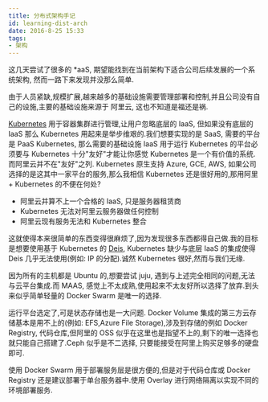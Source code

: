 ```yaml
---
title: 分布式架构手记
id: learning-dist-arch
date: 2016-8-25 15:33
tags:
- 架构
---
```


这几天尝试了很多的 \*aaS, 期望能找到在当前架构下适合公司后续发展的一个系统架构, 然而一路下来发现并没那么简单.

<!--more-->

由于人员紧缺,规模扩展,越来越多的基础设施需要管理部署和控制,并且公司没有自己的设施,主要的基础设施来源于 阿里云, 这也不知道是福还是祸.


[Kubernetes](https://en.wikipedia.org/wiki/Kubernetes) 用于容器集群进行管理,让用户忽略底层的 IaaS, 但如果没有底层的 IaaS 那么 Kubernetes 用起来是举步维艰的.我们想要实现的是 SaaS, 需要的平台是 PaaS Kubernetes, 那么需要的基础设施 IaaS 用于运行 Kubernetes 的平台必须要与 Kubernetes 十分"友好"才能让你感觉 Kubernetes 是一个有价值的系统.而阿里云并不在"友好"之列. Kubernetes 原生支持 Azure, GCE, AWS, 如果公司选择的是这其中一家平台的服务,那么我相信 Kubernetes 还是很好用的,那用阿里+ Kubernetes 的不便在何处?

* 阿里云并算不上一个合格的 IaaS, 只是服务器租赁商
* Kubernetes 无法对阿里云服务器做任何控制
* 阿里云现有服务无法和 Kubernetes 整合

这就使得本来很简单的东西变得很麻烦了,因为发现很多东西都得自己做.我的目标是想要使用基于 Kubernetes 的 [Deis](https://deis.com/workflow), Kubernetes 缺少与底层 IaaS 的集成使得 Deis 几乎无法使用(例如: IP 的分配).诚然 Kubernetes 很好,然而与我们无缘.

因为所有的主机都是 Ubuntu 的,想要尝试 juju, 遇到与上述完全相同的问题,无法与云平台集成.而 MAAS, 感觉上不太成熟,使用起来不太友好所以选择了放弃.到头来似乎简单轻量的 Docker Swarm 是唯一的选择.

运行平台选定了,可是状态存储也是一大问题. Docker Volume 集成的第三方云存储基本是用不上的(例如: EFS,Azure File Storage),涉及到存储的例如 Docker Registry, 代码仓库,但阿里的 OSS 似乎在这里也是指望不上的,剩下的唯一选择也就只能自己搭建了.Ceph 似乎是不二选择, 只要能接受在阿里上购买足够多的硬盘即可.

使用 Docker Swarm 用于部署服务层是很方便的,但是对于代码仓库或 Docker Registry 还是建议部署于单台服务器中.使用 Overlay 进行网络隔离以实现不同的环境部署服务.

